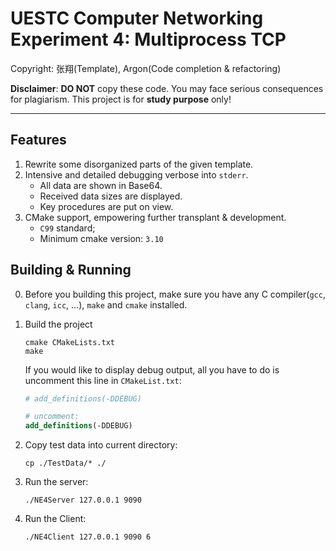 # UESTC Computer Networking Experiment 4: Multiprocess TCP

Copyright: 张翔(Template), Argon(Code completion & refactoring)

**Disclaimer**: **DO NOT** copy these code. You may face serious consequences for plagiarism. This project is for **study purpose** only!

---

## Features

1. Rewrite some disorganized parts of the given template.
2. Intensive and detailed debugging verbose into `stderr`.
    - All data are shown in Base64.
    - Received data sizes are displayed.
    - Key procedures are put on view.
3. CMake support, empowering further transplant & development.
    - `C99` standard;
    - Minimum cmake version: `3.10`
    
## Building & Running

0. Before you building this project, make sure you have any C compiler(`gcc`, `clang`, `icc`, ...), `make` and `cmake` installed.
1. Build the project
   
   ```shell
   cmake CMakeLists.txt
   make
   ```
   If you would like to display debug output, all you have to do is uncomment this line in `CMakeList.txt`:
   ```cmake
   # add_definitions(-DDEBUG)
   
   # uncomment:
   add_definitions(-DDEBUG)
   ```

2. Copy test data into current directory:
   
   ```shell
   cp ./TestData/* ./
   ```
   
3. Run the server:

   ```shell
   ./NE4Server 127.0.0.1 9090
   ```

4. Run the Client:

   ```shell
   ./NE4Client 127.0.0.1 9090 6
   ```